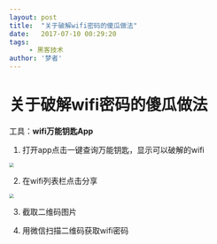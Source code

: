 ```yaml
---
layout: post
title:  "关于破解wifi密码的傻瓜做法"
date:   2017-07-10 00:29:20
tags:
     - 黑客技术
author: '梦者'
---
```

# 关于破解wifi密码的傻瓜做法

工具：**wifi万能钥匙App**

1. 打开app点击一键查询万能钥匙，显示可以破解的wifi

 <img src='https://supermanxkq.github.io/img/wifi.jpeg' class='img-thumbnail'  style='zoom:50%' />

2. 在wifi列表栏点击分享

 <img src='https://supermanxkq.github.io/img/share.jpeg' class='img-thumbnail'  style='zoom:50%' />

3. 截取二维码图片

4. 用微信扫描二维码获取wifi密码


